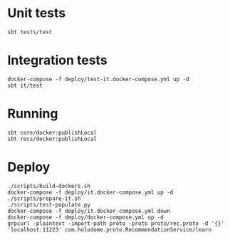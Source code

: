 # Unit tests

```shell
sbt tests/test
```

# Integration tests

```shell
docker-compose -f deploy/test-it.docker-compose.yml up -d 
sbt it/test
```

# Running 

```shell
sbt core/docker:publishLocal
sbt recs/docker:publishLocal
```

# Deploy

```shell 
./scripts/build-dockers.sh
docker-compose -f deploy/it.docker-compose.yml up -d 
./scripts/prepare-it.sh
./scripts/test-populate.py
docker-compose -f deploy/it.docker-compose.yml down 
docker-compose -f deploy/docker-compose.yml up -d 
grpcurl -plaintext -import-path proto -proto proto/rec.proto -d '{}' 'localhost:11223' com.holodome.proto.RecommendationService/learn
```